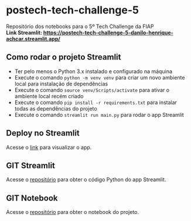 # postech-tech-challenge-5
Repositório dos notebooks para o 5º Tech Challenge da FIAP<br/>
**Link Streamlit: https://postech-tech-challenge-5-danilo-henrique-achcar.streamlit.app/**

## Como rodar o projeto Streamlit
* Ter pelo menos o Python 3.x instalado e configurado na máquina
* Execute o comando <code>python -m venv venv</code> para criar um novo ambiente local para instalação de dependências
* Execute o comando <code>source venv/Scripts/activate</code> para ativar o ambiente local recém criado
* Execute o comando <code>pip install -r requirements.txt</code> para instalar todas as dependências do projeto
* Execute o comando <code>streamlit run main.py</code> para rodar o app Streamlit

## Deploy no Streamlit
Acesse o [link](https://postech-tech-challenge-5-danilo-henrique-achcar.streamlit.app/) para visualizar o app.

## GIT Streamlit
Acesse o [repositório](https://github.com/dhachcar/postech-tech-challenge-5-streamlit) para obter o código Python do app Streamlit.

## GIT Notebook
Acesse o [repositório](https://github.com/dhachcar/postech-tech-challenge-5) para obter o notebook do projeto.
